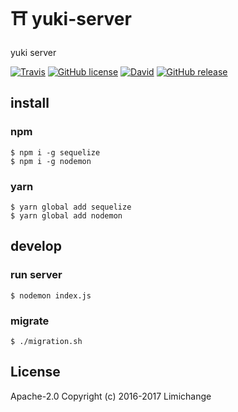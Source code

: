 # ⛩ yuki-server
yuki server

[![Travis](https://img.shields.io/travis/limichange/yuki-server.svg?style=flat-square)](https://travis-ci.org/limichange/yuki-server)
[![GitHub license](https://img.shields.io/badge/license-Apache%202-blue.svg?style=flat-square)](https://raw.githubusercontent.com/limichange/yuki-server/master/LICENSE)
[![David](https://img.shields.io/david/limichange/yuki-server.svg?style=flat-square)](https://github.com/limichange/yuki-server)
[![GitHub release](https://img.shields.io/github/release/limichange/yuki-server.svg?style=flat-square)](https://github.com/limichange/yuki-server)

## install

### npm
```shell
$ npm i -g sequelize
$ npm i -g nodemon
```

### yarn
```shell
$ yarn global add sequelize
$ yarn global add nodemon
```

## develop

### run server
```shell
$ nodemon index.js
```

### migrate
```shell
$ ./migration.sh
```

## License
Apache-2.0
Copyright (c) 2016-2017 Limichange

